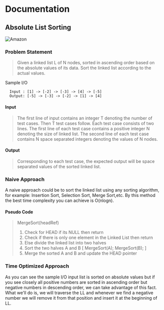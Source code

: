 # Documentation

## Absolute List Sorting
<img src="https://img.shields.io/badge/Asked in-Amazon, OYO-blue" alt="Amazon" />

### Problem Statement
> Given a linked list L of N nodes, sorted in ascending order based on the absolute values of its data. Sort the linked list according to the actual values.

Sample I/O
  ```
    Input : [1] -> [-2] -> [-3] -> [4] -> [-5]
    Output: [-5] -> [-3] -> [-2] -> [1] -> [4]
  ```
#### Input
> The first line of input contains an integer T denoting the number of test cases. Then T test cases follow. Each test case consists of two lines. The first line of each test case contains a positive integer N denoting the size of linked list. The second line of each test case contains N space separated integers denoting the values of N nodes.

#### Output
> Corresponding to each test case, the expected output will be space separated values of the sorted linked list.

### Naive Approach

A naive approach could be to sort the linked list using any sorting algorithm, for example: Insertion Sort, Selection Sort, Merge Sort,etc. By this method the best time complexity you can achieve is O(nlogn).

#### Pseudo Code

> MergeSort(headRef)
> 1. Check for HEAD if its NULL then return
> 2. Check if there is only one element in the Linked List then return
> 3. Else divide the linked list into two halves
> 4. Sort the two halves A and B 
     [ MergeSort(A); MergeSort(B); ]
> 5. Merge the sorted A and B and update the HEAD pointer

### Time Optimized Approach

As you can see the sample I/O input list is sorted on absolute values but if you see closely all positive numbers are sorted in ascending order but negative numbers in descending order, we can take advantage of this fact.
What we'll do is, we will traverse the LL and whenever we find a negative number we will remove it from that position and insert it at the beginning of LL.
